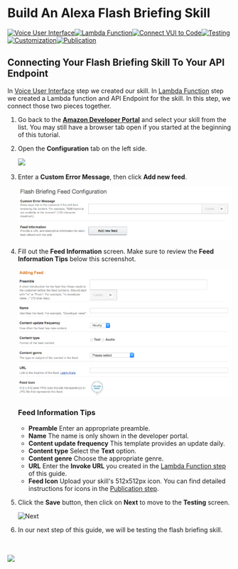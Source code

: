 # Build An Alexa Flash Briefing Skill
[![Voice User Interface](https://m.media-amazon.com/images/G/01/mobile-apps/dex/alexa/alexa-skills-kit/tutorials/navigation/1-locked._TTH_.png)](./1-voice-user-interface.md)[![Lambda Function](https://m.media-amazon.com/images/G/01/mobile-apps/dex/alexa/alexa-skills-kit/tutorials/navigation/2-locked._TTH_.png)](./2-lambda-function.md)[![Connect VUI to Code](https://m.media-amazon.com/images/G/01/mobile-apps/dex/alexa/alexa-skills-kit/tutorials/navigation/3-on._TTH_.png)](./3-connect-vui-to-code.md)[![Testing](https://m.media-amazon.com/images/G/01/mobile-apps/dex/alexa/alexa-skills-kit/tutorials/navigation/4-off._TTH_.png)](./4-testing.md)[![Customization](https://m.media-amazon.com/images/G/01/mobile-apps/dex/alexa/alexa-skills-kit/tutorials/navigation/5-off._TTH_.png)](./5-customization.md)[![Publication](https://m.media-amazon.com/images/G/01/mobile-apps/dex/alexa/alexa-skills-kit/tutorials/navigation/6-off._TTH_.png)](./6-publication.md)

## Connecting Your Flash Briefing Skill To Your API Endpoint

In [Voice User Interface](./1-voice-user-interface.md) step we created our skill.  In [Lambda Function](./2-lambda-function.md) step we created a Lambda function and API Endpoint for the skill. In this step, we connect those two pieces together.

1.  Go back to the **[Amazon Developer Portal](https://developer.amazon.com/edw/home.html#/skills/list)** and select your skill from the list. You may still have a browser tab open if you started at the beginning of this tutorial.

2.  Open the **Configuration** tab on the left side.

    <img src="https://m.media-amazon.com/images/G/01/mobile-apps/dex/alexa/alexa-skills-kit/tutorials/general/3-2-configuration-tab._TTH_.png" />

3.  Enter a **Custom Error Message**, then click **Add new feed**.

    ![](03-custom-error.png)

4. Fill out the **Feed Information** screen. Make sure to review the **Feed Information Tips** below this screenshot.

   ![](03-feed-information.png)

	### Feed Information Tips

    - **Preamble** Enter an appropriate preamble.
    - **Name** The name is only shown in the developer portal.
    - **Content update frequency** This template provides an update daily.
    - **Content type** Select the **Text** option.
    - **Content genre** Choose the appropriate genre.
    - **URL** Enter the **Invoke URL** you created in the [Lambda Function step](./2-lambda-function.md) of this guide.
	- **Feed Icon** Upload your skill's 512x512px icon. You can find detailed instructions for icons in the [Publication step](6-publication.md).

5.  Click the **Save** button, then click on **Next** to move to the **Testing** screen.

	![Next](https://m.media-amazon.com/images/G/01/mobile-apps/dex/alexa/alexa-skills-kit/tutorials/general/3-7-next-button._TTH_.png)

6.  In our next step of this guide, we will be testing the flash briefing skill.

<br/><br/>
<a href="./4-testing.md"><img src="https://m.media-amazon.com/images/G/01/mobile-apps/dex/alexa/alexa-skills-kit/tutorials/general/buttons/button_next_testing._TTH_.png" /></a>
